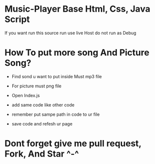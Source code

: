 # Music-Player Base Html, Css, Java Script

If you want run this source run use live  Host do not run as Debug

# How To put more song And Picture Song?

- Find sond u want to put inside Must mp3 file 

- For picture must png file 

- Open Index.js

- add same code like other code

- remember put sampe path in code to ur file

-  save code and refesh ur page

# Dont forget give me pull request, Fork, And Star ^-^
